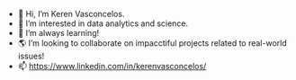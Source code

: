 - 👋 Hi, I’m Keren Vasconcelos.
- 👀 I’m interested in data analytics and science.
- 🌱 I’m always learning!
- 🌎 I’m looking to collaborate on impacctiful projects related to real-world issues!
- 📫 https://www.linkedin.com/in/kerenvasconcelos/
